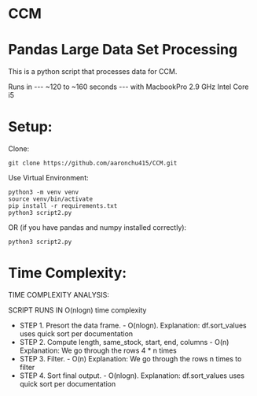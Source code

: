 CCM
=========
# Pandas Large Data Set Processing

This is a python script that processes data for CCM.

Runs in --- ~120 to ~160 seconds ---
with MacbookPro 2.9 GHz Intel Core i5

# Setup:

Clone:
```
git clone https://github.com/aaronchu415/CCM.git
```

Use Virtual Environment:
```
python3 -m venv venv
source venv/bin/activate
pip install -r requirements.txt
python3 script2.py
```

OR (if you have pandas and numpy installed correctly):
```
python3 script2.py
```

# Time Complexity:

TIME COMPLEXITY ANALYSIS:

SCRIPT RUNS IN O(nlogn) time complexity

* STEP 1. Presort the data frame. - O(nlogn).
        Explanation: df.sort_values uses quick sort per documentation
* STEP 2. Compute length, same_stock, start, end, columns - O(n)
        Explanation: We go through the rows 4 * n times
* STEP 3. Filter. - O(n)
        Explanation: We go through the rows n times to filter
* STEP 4. Sort final output. - O(nlogn).
        Explanation: df.sort_values uses quick sort per documentation
